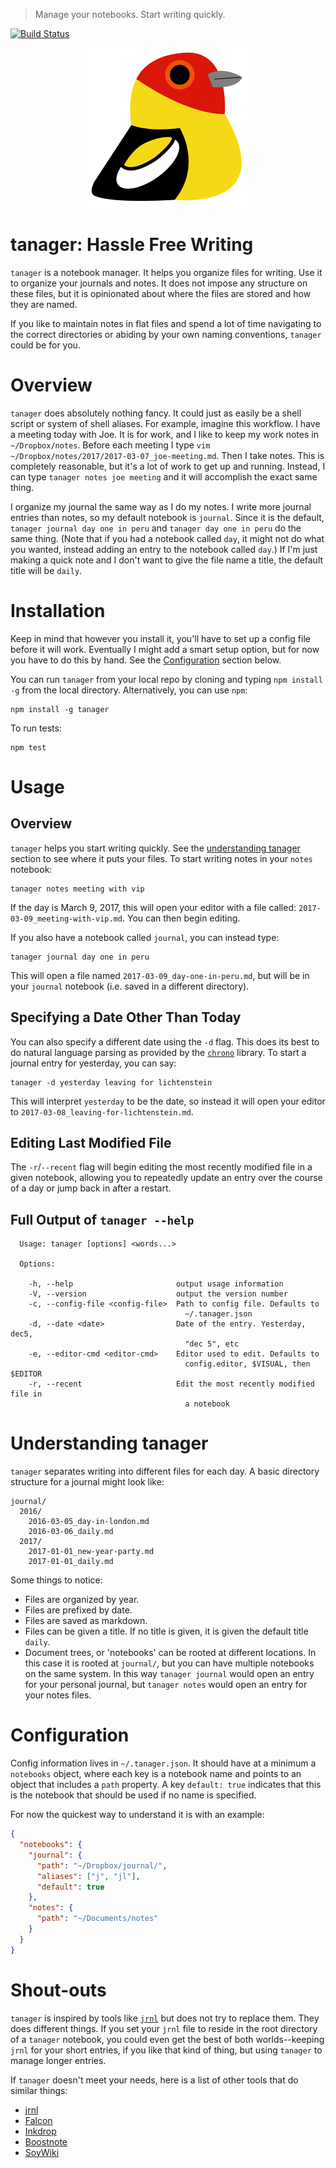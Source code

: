 > Manage your notebooks. Start writing quickly.

[![Build Status](https://travis-ci.org/srsudar/tanager.svg?branch=master)](https://travis-ci.org/srsudar/tanager)

<p align="center">
  <img alt="Icon" src="./assets/icon-512.png" width="256"/>
</p>

# tanager: Hassle Free Writing

`tanager` is a notebook manager. It helps you organize files for writing. Use
it to organize your journals and notes. It does not impose any structure on
these files, but it is opinionated about where the files are stored and how
they are named.

If you like to maintain notes in flat files and spend a lot of time navigating
to the correct directories or abiding by your own naming conventions, `tanager`
could be for you.


# Overview

`tanager` does absolutely nothing fancy. It could just as easily be a shell
script or system of shell aliases. For example, imagine this workflow. I have a
meeting today with Joe. It is for work, and I like to keep my work notes in
`~/Dropbox/notes`. Before each meeting I type `vim
~/Dropbox/notes/2017/2017-03-07_joe-meeting.md`. Then I take notes. This is
completely reasonable, but it's a lot of work to get up and running. Instead, I
can type `tanager notes joe meeting` and it will accomplish the exact same
thing.

I organize my journal the same way as I do my notes. I write more journal
entries than notes, so my default notebook is `journal`. Since it is the
default, `tanager journal day one in peru` and `tanager day one in peru` do the
same thing. (Note that if you had a notebook called `day`, it might not do what
you wanted, instead adding an entry to the notebook called `day`.) If I'm just
making a quick note and I don't want to give the file name a title, the default
title will be `daily`.


# Installation

Keep in mind that however you install it, you'll have to set up a config file
before it will work. Eventually I might add a smart setup option, but for now
you have to do this by hand. See the [Configuration](#configuration) section
below.

You can run `tanager` from your local repo by cloning and typing `npm install
-g` from the local directory. Alternatively, you can use `npm`:

```
npm install -g tanager
```

To run tests:

```
npm test
```


# Usage

## Overview

`tanager` helps you start writing quickly. See the [understanding
tanager](#understanding-tanager) section to see where it puts your files. To
start writing notes in your `notes` notebook:

```
tanager notes meeting with vip
```

If the day is March 9, 2017, this will open your editor with a file called:
`2017-03-09_meeting-with-vip.md`. You can then begin editing.

If you also have a notebook called `journal`, you can instead type:

```shell
tanager journal day one in peru
```

This will open a file named `2017-03-09_day-one-in-peru.md`, but will be in
your `journal` notebook (i.e. saved in a different directory).


## Specifying a Date Other Than Today

You can also specify a different date using the `-d` flag. This does its best
to do natural language parsing as provided by the
[`chrono`](https://github.com/wanasit/chrono) library. To start a journal entry
for yesterday, you can say:

```shell
tanager -d yesterday leaving for lichtenstein
```

This will interpret `yesterday` to be the date, so instead it will open your
editor to `2017-03-08_leaving-for-lichtenstein.md`.


## Editing Last Modified File

The `-r`/`--recent` flag will begin editing the most recently modified file in
a given notebook, allowing you to repeatedly update an entry over the course of
a day or jump back in after a restart.

## Full Output of `tanager --help`

```
  Usage: tanager [options] <words...>

  Options:

    -h, --help                       output usage information
    -V, --version                    output the version number
    -c, --config-file <config-file>  Path to config file. Defaults to
                                       ~/.tanager.json
    -d, --date <date>                Date of the entry. Yesterday, dec5,
                                       "dec 5", etc
    -e, --editor-cmd <editor-cmd>    Editor used to edit. Defaults to
                                       config.editor, $VISUAL, then $EDITOR
    -r, --recent                     Edit the most recently modified file in
                                       a notebook
```


# Understanding tanager

`tanager` separates writing into different files for each day. A basic
directory structure for a journal might look like:

```
journal/
  2016/
    2016-03-05_day-in-london.md
    2016-03-06_daily.md
  2017/
    2017-01-01_new-year-party.md
    2017-01-01_daily.md
```

Some things to notice:

* Files are organized by year.
* Files are prefixed by date.
* Files are saved as markdown.
* Files can be given a title. If no title is given, it is given the default
    title `daily`.
* Document trees, or 'notebooks' can be rooted at different locations. In this
    case it is rooted at `journal/`, but you can have multiple notebooks on the
    same system. In this way `tanager journal` would open an entry for your
    personal journal, but `tanager notes` would open an entry for your notes
    files.


# Configuration

Config information lives in `~/.tanager.json`. It should have at a minimum a
`notebooks` object, where each key is a notebook name and points to an object
that includes a `path` property. A key `default: true` indicates that this is
the notebook that should be used if no name is specified.

For now the quickest way to understand it is with an example:

```json
{
  "notebooks": {
    "journal": {
      "path": "~/Dropbox/journal/",
      "aliases": ["j", "jl"],
      "default": true
    },
    "notes": {
      "path": "~/Documents/notes"
    }
  }
}
```


# Shout-outs

`tanager` is inspired by tools like [`jrnl`](http://jrnl.sh/) but does not try
to replace them. They does different things. If you set your `jrnl` file to
reside in the root directory of a `tanager` notebook, you could even get the
best of both worlds--keeping `jrnl` for your short entries, if you like that
kind of thing, but using `tanager` to manage longer entries.

If `tanager` doesn't meet your needs, here is a list of other tools that do
similar things:

* [jrnl](http://jrnl.sh/)
* [Falcon](http://falcon.star-lord.me/)
* [Inkdrop](https://www.inkdrop.info/)
* [Boostnote](https://boostnote.io/)
* [SoyWiki](http://danielchoi.com/software/soywiki.html)
